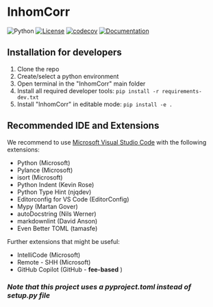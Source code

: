 # InhomCorr

![Python](https://img.shields.io/badge/python-3.8+-blue)
[![License](https://img.shields.io/badge/License-Apache%202.0-blue.svg)](https://opensource.org/licenses/Apache-2.0)
[![codecov](https://codecov.io/github/ckolbPTB/InhomCorr/badge.svg)](https://app.codecov.io/github/ckolbPTB/InhomCorr)
[![Documentation](https://img.shields.io/badge/ref-Documentation-blue)](https://ckolbptb.github.io/InhomCorr/)

## Installation for developers

1. Clone the repo
2. Create/select a python environment
3. Open terminal in the "InhomCorr" main folder
4. Install all required developer tools:  ```pip install -r requirements-dev.txt```
5. Install "InhomCorr" in editable mode: ``` pip install -e . ```

## Recommended IDE and Extensions

We recommend to use [Microsoft Visual Studio Code](https://code.visualstudio.com/download) with the following extensions:

- Python (Microsoft)
- Pylance (Microsoft)
- isort (Microsoft)
- Python Indent (Kevin Rose)
- Python Type Hint (njqdev)
- Editorconfig for VS Code (EditorConfig)
- Mypy (Martan Gover)
- autoDocstring (Nils Werner)
- markdownlint (David Anson)
- Even Better TOML (tamasfe)

Further extensions that might be useful:

- IntelliCode (Microsoft)
- Remote - SHH (Microsoft)
- GitHub Copilot (GitHub - **fee-based** )

### *Note that this project uses a pyproject.toml instead of setup.py file*
